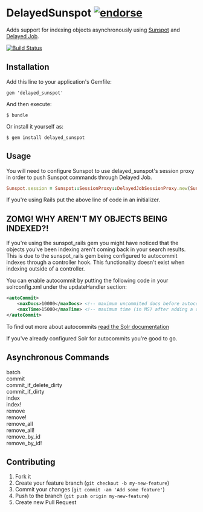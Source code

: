 # DelayedSunspot [![endorse](http://api.coderwall.com/anthonator/endorsecount.png)](http://coderwall.com/anthonator)

Adds support for indexing objects asynchronously using [Sunspot](https://github.com/sunspot/sunspot) and [Delayed Job](https://github.com/collectiveidea/delayed_job).

[![Build Status](https://secure.travis-ci.org/anthonator/delayed_sunspot.png)](http://travis-ci.org/anthonator/delayed_sunspot)

## Installation

Add this line to your application's Gemfile:

    gem 'delayed_sunspot'

And then execute:

    $ bundle

Or install it yourself as:

    $ gem install delayed_sunspot

## Usage

You will need to configure Sunspot to use delayed_sunspot's session proxy in order to push Sunspot commands through Delayed Job.

```ruby
Sunspot.session = Sunspot::SessionProxy::DelayedJobSessionProxy.new(Sunspot.session)
```

If you're using Rails put the above line of code in an initializer.

## ZOMG! WHY AREN'T MY OBJECTS BEING INDEXED?!

If you're using the sunspot_rails gem you might have noticed that the objects you've been indexing aren't coming back in your search results. This is due to the sunspot_rails gem being configured to autocommit indexes through a controller hook. This functionality doesn't exist when indexing outside of a controller.

You can enable autocommit by putting the following code in your solrconfig.xml under the updateHandler section:

```xml
<autoCommit>
    <maxDocs>10000</maxDocs> <!-- maximum uncommited docs before autocommit triggered -->
    <maxTime>15000</maxTime> <!-- maximum time (in MS) after adding a doc before an autocommit is triggered -->
</autoCommit>
```

To find out more about autocommits [read the Solr documentation](http://wiki.apache.org/solr/SolrConfigXml#Update_Handler_Section)

If you've already configured Solr for autocommits you're good to go.

## Asynchronous Commands

batch  
commit  
commit_if_delete_dirty  
commit_if_dirty  
index  
index!  
remove  
remove!  
remove_all  
remove_all!  
remove_by_id  
remove_by_id!  

## Contributing

1. Fork it
2. Create your feature branch (`git checkout -b my-new-feature`)
3. Commit your changes (`git commit -am 'Add some feature'`)
4. Push to the branch (`git push origin my-new-feature`)
5. Create new Pull Request
